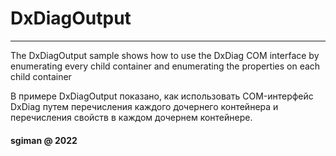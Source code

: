 # DxDiagOutput

---------------------------------------------------------------------------------
The DxDiagOutput sample shows how to use the DxDiag COM interface by enumerating every child container and enumerating the properties on each child container

В примере DxDiagOutput показано, как использовать COM-интерфейс DxDiag 
путем перечисления каждого дочернего контейнера 
и перечисления свойств в каждом дочернем контейнере.


#### sgiman @ 2022
